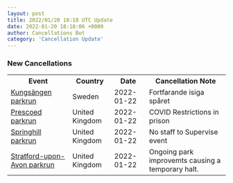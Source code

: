 ```yaml
---
layout: post
title: 2022/01/20 18:18 UTC Update
date: 2022-01-20 18:18:06 +0000
author: Cancellations Bot
category: 'Cancellation Update'
---
```


<h3>New Cancellations</h3>
<div class='hscrollable'>
<table style='width: 100%'>
    <tr>
        <th>Event</th>
        <th>Country</th>
        <th>Date</th>
        <th>Cancellation Note</th>
    </tr>
    <tr>
        <td><a href="https://www.parkrun.se/kungsangen">Kungsängen parkrun</a></td>
        <td>Sweden</td>
        <td>2022-01-22</td>
        <td>Fortfarande isiga spåret</td>
    </tr>
    <tr>
        <td><a href="">Prescoed parkrun</a></td>
        <td>United Kingdom</td>
        <td>2022-01-22</td>
        <td>COVID Restrictions in prison</td>
    </tr>
    <tr>
        <td><a href="">Springhill parkrun</a></td>
        <td>United Kingdom</td>
        <td>2022-01-22</td>
        <td>No staff to Supervise event</td>
    </tr>
    <tr>
        <td><a href="https://www.parkrun.org.uk/stratforduponavon">Stratford-upon-Avon parkrun</a></td>
        <td>United Kingdom</td>
        <td>2022-01-22</td>
        <td>Ongoing park improvemts causing a temporary halt.</td>
    </tr>
</table>
</div>
